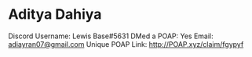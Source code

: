 # Aditya Dahiya

Discord Username: Lewis Base#5631
DMed a POAP: Yes
Email: adiayran07@gmail.com
Unique POAP Link: http://POAP.xyz/claim/fgypyf
